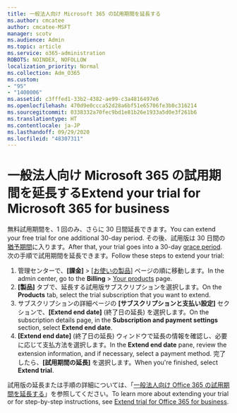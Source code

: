 ```yaml
---
title: 一般法人向け Microsoft 365 の試用期間を延長する
ms.author: cmcatee
author: cmcatee-MSFT
manager: scotv
ms.audience: Admin
ms.topic: article
ms.service: o365-administration
ROBOTS: NOINDEX, NOFOLLOW
localization_priority: Normal
ms.collection: Adm_O365
ms.custom:
- "95"
- "1400006"
ms.assetid: c3fffed1-33b2-4382-ae99-c3a4816497e6
ms.openlocfilehash: 470d9e0ccca52d28a6bf51e65706fe3b0c316214
ms.sourcegitcommit: 0338332a70fec9bd1e81b26e1933a5d0e3f261b6
ms.translationtype: HT
ms.contentlocale: ja-JP
ms.lasthandoff: 09/29/2020
ms.locfileid: "48307311"
---
```

# <a name="extend-your-trial-for-microsoft-365-for-business"></a><span data-ttu-id="d87f3-102">一般法人向け Microsoft 365 の試用期間を延長する</span><span class="sxs-lookup"><span data-stu-id="d87f3-102">Extend your trial for Microsoft 365 for business</span></span>

<span data-ttu-id="d87f3-103">無料試用期間を、1 回のみ、さらに 30 日間延長できます。</span><span class="sxs-lookup"><span data-stu-id="d87f3-103">You can extend your free trial for one additional 30-day period.</span></span> <span data-ttu-id="d87f3-104">その後、試用版は 30 日間の[猶予期間](https://docs.microsoft.com/alchemyinsights/grace-period-for-microsoft-365-free-trial)に入ります。</span><span class="sxs-lookup"><span data-stu-id="d87f3-104">After that, your trial goes into a 30-day [grace period](https://docs.microsoft.com/alchemyinsights/grace-period-for-microsoft-365-free-trial).</span></span> <span data-ttu-id="d87f3-105">次の手順で試用期間を延長できます。</span><span class="sxs-lookup"><span data-stu-id="d87f3-105">Follow these steps to extend your trial:</span></span>
  
1. <span data-ttu-id="d87f3-106">管理センターで、**[課金]** \> [[お使いの製品]](https://go.microsoft.com/fwlink/p/?linkid=842054) ページの順に移動します。</span><span class="sxs-lookup"><span data-stu-id="d87f3-106">In the admin center, go to the **Billing** \> [Your products](https://go.microsoft.com/fwlink/p/?linkid=842054) page.</span></span>
2. <span data-ttu-id="d87f3-107">**[製品]** タブで、延長する試用版サブスクリプションを選択します。</span><span class="sxs-lookup"><span data-stu-id="d87f3-107">On the **Products** tab, select the trial subscription that you want to extend.</span></span>
3. <span data-ttu-id="d87f3-108">サブスクリプションの詳細ページの **[サブスクリプションと支払い設定]** セクションで、**[Extend end date]** (終了日の延長) を選択します。</span><span class="sxs-lookup"><span data-stu-id="d87f3-108">On the subscription details page, in the **Subscription and payment settings** section, select **Extend end date**.</span></span>
4. <span data-ttu-id="d87f3-109">**[Extend end date]** (終了日の延長) ウィンドウで延長の情報を確認し、必要に応じて支払方法を選択します。</span><span class="sxs-lookup"><span data-stu-id="d87f3-109">In the **Extend end date** pane, review the extension information, and if necessary, select a payment method.</span></span> <span data-ttu-id="d87f3-110">完了したら、**[試用期間の延長]** を選択します。</span><span class="sxs-lookup"><span data-stu-id="d87f3-110">When you're finished, select **Extend trial**.</span></span>

<span data-ttu-id="d87f3-111">試用版の延長または手順の詳細については、「[一般法人向け Office 365 の試用期間を延長する](https://docs.microsoft.com/microsoft-365/commerce/extend-your-trial)」を参照してください。</span><span class="sxs-lookup"><span data-stu-id="d87f3-111">To learn more about extending your trial or for step-by-step instructions, see [Extend trial for Office 365 for business](https://docs.microsoft.com/microsoft-365/commerce/extend-your-trial).</span></span>